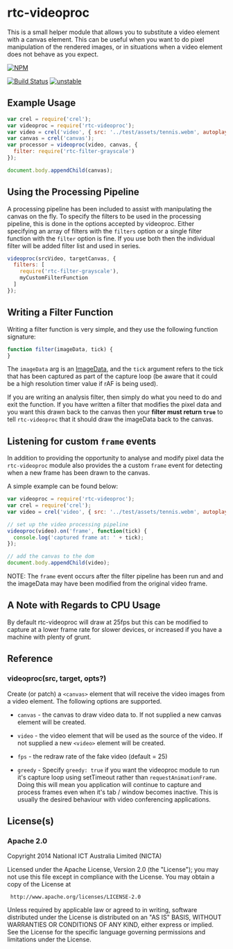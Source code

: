# rtc-videoproc

This is a small helper module that allows you to substitute a video
element with a canvas element.  This can be useful when you want to
do pixel manipulation of the rendered images, or in situations when
a video element does not behave as you expect.


[![NPM](https://nodei.co/npm/rtc-videoproc.png)](https://nodei.co/npm/rtc-videoproc/)

[![Build Status](https://img.shields.io/travis/rtc-io/rtc-videoproc.svg?branch=master)](https://travis-ci.org/rtc-io/rtc-videoproc) [![unstable](https://img.shields.io/badge/stability-unstable-yellowgreen.svg)](https://github.com/dominictarr/stability#unstable) 

## Example Usage

```js
var crel = require('crel');
var videoproc = require('rtc-videoproc');
var video = crel('video', { src: '../test/assets/tennis.webm', autoplay: true });
var canvas = crel('canvas');
var processor = videoproc(video, canvas, {
  filter: require('rtc-filter-grayscale')
});

document.body.appendChild(canvas);

```

## Using the Processing Pipeline

A processing pipeline has been included to assist with
manipulating the canvas on the fly. To specify the filters to be used
in the processing pipeline, this is done in the options accepted by
videoproc. Either specifying an array of filters with the `filters` option
or a single filter function with the `filter` option is fine.  If you use
both then the individual filter will be added filter list and used in
series.

```js
videoproc(srcVideo, targetCanvas, {
  filters: [
    require('rtc-filter-grayscale'),
    myCustomFilterFunction
  ]
});
```

## Writing a Filter Function

Writing a filter function is very simple, and they use the following
function signature:

```js
function filter(imageData, tick) {
}
```

The `imageData` arg is an
[ImageData](http://www.w3.org/TR/2dcontext/#imagedata), and the `tick`
argument refers to the tick that has been captured as part of the capture
loop (be aware that it could be a high resolution timer value if rAF is
being used).

If you are writing an analysis filter, then simply do what you need to do
and exit the function.  If you have written a filter that modifies the pixel
data and you want this drawn back to the canvas then your **filter must
return `true`** to tell `rtc-videoproc` that it should draw the imageData
back to the canvas.

## Listening for custom `frame` events

In addition to providing the opportunity to analyse and modify pixel data
the `rtc-videoproc` module also provides the a custom `frame` event for
detecting when a new frame has been drawn to the canvas.

A simple example can be found below:

```js
var videoproc = require('rtc-videoproc');
var crel = require('crel');
var video = crel('video', { src: '../test/assets/tennis.webm', autoplay: true });

// set up the video processing pipeline
videoproc(video).on('frame', function(tick) {
  console.log('captured frame at: ' + tick);
});

// add the canvas to the dom
document.body.appendChild(video);

```

NOTE: The `frame` event occurs after the filter pipeline has been run and
and the imageData may have been modified from the original video frame.

## A Note with Regards to CPU Usage

By default rtc-videoproc will draw at 25fps but this can be modified to capture
at a lower frame rate for slower devices, or increased if you have a
machine with plenty of grunt.

## Reference

### videoproc(src, target, opts?)

Create (or patch) a `<canvas>` element that will receive the video images
from a video element.  The following options are supported.

- `canvas` - the canvas to draw video data to.  If not supplied a new 
  canvas element will be created.

- `video` - the video element that will be used as the source of the video.
   If not supplied a new `<video>` element will be created.

- `fps` - the redraw rate of the fake video (default = 25)

- `greedy` - Specify `greedy: true` if you want the videoproc module to run
  it's capture loop using setTimeout rather than `requestAnimationFrame`.
  Doing this will mean you application will continue to capture and process
  frames even when it's tab / window becomes inactive. This is usually the
  desired behaviour with video conferencing applications.

## License(s)

### Apache 2.0

Copyright 2014 National ICT Australia Limited (NICTA)

   Licensed under the Apache License, Version 2.0 (the "License");
   you may not use this file except in compliance with the License.
   You may obtain a copy of the License at

     http://www.apache.org/licenses/LICENSE-2.0

   Unless required by applicable law or agreed to in writing, software
   distributed under the License is distributed on an "AS IS" BASIS,
   WITHOUT WARRANTIES OR CONDITIONS OF ANY KIND, either express or implied.
   See the License for the specific language governing permissions and
   limitations under the License.

